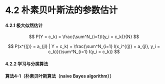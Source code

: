 # 4.2 朴素贝叶斯法的参数估计

#### 4.2.1 极大似然估计

$$
P(Y = c_k) = \frac{\sum^N_{i=1}I(y_i = c_k)}{N}
$$

$$
P(x^{(j)} = a_{jl} | Y = c_k) = \frac{\sum^N_{i=1} I(x_i^{(j)} = a_{jl}, y_i = c_k)}{\sum^N_{i=1} I(y_i = c_k)}
$$

#### 4.2.2 学习与分类算法

**算法4-1（朴素贝叶斯算法（naive Bayes algorithm））**

